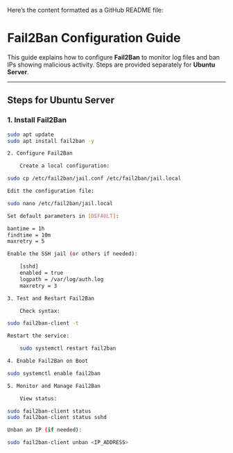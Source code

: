 Here’s the content formatted as a GitHub README file:

# Fail2Ban Configuration Guide

This guide explains how to configure **Fail2Ban** to monitor log files and ban IPs showing malicious activity. Steps are provided separately for **Ubuntu Server**.

---

## Steps for Ubuntu Server

### 1. Install Fail2Ban
```bash
sudo apt update
sudo apt install fail2ban -y

2. Configure Fail2Ban

    Create a local configuration:

sudo cp /etc/fail2ban/jail.conf /etc/fail2ban/jail.local

Edit the configuration file:

sudo nano /etc/fail2ban/jail.local

Set default parameters in [DEFAULT]:

bantime = 1h
findtime = 10m
maxretry = 5

Enable the SSH jail (or others if needed):

    [sshd]
    enabled = true
    logpath = /var/log/auth.log
    maxretry = 3

3. Test and Restart Fail2Ban

    Check syntax:

sudo fail2ban-client -t

Restart the service:

    sudo systemctl restart fail2ban

4. Enable Fail2Ban on Boot

sudo systemctl enable fail2ban

5. Monitor and Manage Fail2Ban

    View status:

sudo fail2ban-client status
sudo fail2ban-client status sshd

Unban an IP (if needed):

sudo fail2ban-client unban <IP_ADDRESS>
